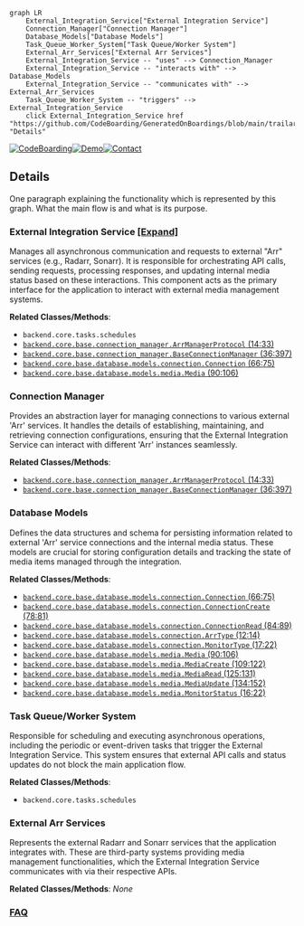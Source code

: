 ```mermaid
graph LR
    External_Integration_Service["External Integration Service"]
    Connection_Manager["Connection Manager"]
    Database_Models["Database Models"]
    Task_Queue_Worker_System["Task Queue/Worker System"]
    External_Arr_Services["External Arr Services"]
    External_Integration_Service -- "uses" --> Connection_Manager
    External_Integration_Service -- "interacts with" --> Database_Models
    External_Integration_Service -- "communicates with" --> External_Arr_Services
    Task_Queue_Worker_System -- "triggers" --> External_Integration_Service
    click External_Integration_Service href "https://github.com/CodeBoarding/GeneratedOnBoardings/blob/main/trailarr/External_Integration_Service.md" "Details"
```

[![CodeBoarding](https://img.shields.io/badge/Generated%20by-CodeBoarding-9cf?style=flat-square)](https://github.com/CodeBoarding/GeneratedOnBoardings)[![Demo](https://img.shields.io/badge/Try%20our-Demo-blue?style=flat-square)](https://www.codeboarding.org/demo)[![Contact](https://img.shields.io/badge/Contact%20us%20-%20contact@codeboarding.org-lightgrey?style=flat-square)](mailto:contact@codeboarding.org)

## Details

One paragraph explaining the functionality which is represented by this graph. What the main flow is and what is its purpose.

### External Integration Service [[Expand]](./External_Integration_Service.md)
Manages all asynchronous communication and requests to external "Arr" services (e.g., Radarr, Sonarr). It is responsible for orchestrating API calls, sending requests, processing responses, and updating internal media status based on these interactions. This component acts as the primary interface for the application to interact with external media management systems.


**Related Classes/Methods**:

- `backend.core.tasks.schedules`
- <a href="https://github.com/nandyalu/trailarr/blob/main/backend/core/base/connection_manager.py#L14-L33" target="_blank" rel="noopener noreferrer">`backend.core.base.connection_manager.ArrManagerProtocol` (14:33)</a>
- <a href="https://github.com/nandyalu/trailarr/blob/main/backend/core/base/connection_manager.py#L36-L397" target="_blank" rel="noopener noreferrer">`backend.core.base.connection_manager.BaseConnectionManager` (36:397)</a>
- <a href="https://github.com/nandyalu/trailarr/blob/main/backend/core/base/database/models/connection.py#L66-L75" target="_blank" rel="noopener noreferrer">`backend.core.base.database.models.connection.Connection` (66:75)</a>
- <a href="https://github.com/nandyalu/trailarr/blob/main/backend/core/base/database/models/media.py#L90-L106" target="_blank" rel="noopener noreferrer">`backend.core.base.database.models.media.Media` (90:106)</a>


### Connection Manager
Provides an abstraction layer for managing connections to various external 'Arr' services. It handles the details of establishing, maintaining, and retrieving connection configurations, ensuring that the External Integration Service can interact with different 'Arr' instances seamlessly.


**Related Classes/Methods**:

- <a href="https://github.com/nandyalu/trailarr/blob/main/backend/core/base/connection_manager.py#L14-L33" target="_blank" rel="noopener noreferrer">`backend.core.base.connection_manager.ArrManagerProtocol` (14:33)</a>
- <a href="https://github.com/nandyalu/trailarr/blob/main/backend/core/base/connection_manager.py#L36-L397" target="_blank" rel="noopener noreferrer">`backend.core.base.connection_manager.BaseConnectionManager` (36:397)</a>


### Database Models
Defines the data structures and schema for persisting information related to external 'Arr' service connections and the internal media status. These models are crucial for storing configuration details and tracking the state of media items managed through the integration.


**Related Classes/Methods**:

- <a href="https://github.com/nandyalu/trailarr/blob/main/backend/core/base/database/models/connection.py#L66-L75" target="_blank" rel="noopener noreferrer">`backend.core.base.database.models.connection.Connection` (66:75)</a>
- <a href="https://github.com/nandyalu/trailarr/blob/main/backend/core/base/database/models/connection.py#L78-L81" target="_blank" rel="noopener noreferrer">`backend.core.base.database.models.connection.ConnectionCreate` (78:81)</a>
- <a href="https://github.com/nandyalu/trailarr/blob/main/backend/core/base/database/models/connection.py#L84-L89" target="_blank" rel="noopener noreferrer">`backend.core.base.database.models.connection.ConnectionRead` (84:89)</a>
- <a href="https://github.com/nandyalu/trailarr/blob/main/backend/core/base/database/models/connection.py#L12-L14" target="_blank" rel="noopener noreferrer">`backend.core.base.database.models.connection.ArrType` (12:14)</a>
- <a href="https://github.com/nandyalu/trailarr/blob/main/backend/core/base/database/models/connection.py#L17-L22" target="_blank" rel="noopener noreferrer">`backend.core.base.database.models.connection.MonitorType` (17:22)</a>
- <a href="https://github.com/nandyalu/trailarr/blob/main/backend/core/base/database/models/media.py#L90-L106" target="_blank" rel="noopener noreferrer">`backend.core.base.database.models.media.Media` (90:106)</a>
- <a href="https://github.com/nandyalu/trailarr/blob/main/backend/core/base/database/models/media.py#L109-L122" target="_blank" rel="noopener noreferrer">`backend.core.base.database.models.media.MediaCreate` (109:122)</a>
- <a href="https://github.com/nandyalu/trailarr/blob/main/backend/core/base/database/models/media.py#L125-L131" target="_blank" rel="noopener noreferrer">`backend.core.base.database.models.media.MediaRead` (125:131)</a>
- <a href="https://github.com/nandyalu/trailarr/blob/main/backend/core/base/database/models/media.py#L134-L152" target="_blank" rel="noopener noreferrer">`backend.core.base.database.models.media.MediaUpdate` (134:152)</a>
- <a href="https://github.com/nandyalu/trailarr/blob/main/backend/core/base/database/models/media.py#L16-L22" target="_blank" rel="noopener noreferrer">`backend.core.base.database.models.media.MonitorStatus` (16:22)</a>


### Task Queue/Worker System
Responsible for scheduling and executing asynchronous operations, including the periodic or event-driven tasks that trigger the External Integration Service. This system ensures that external API calls and status updates do not block the main application flow.


**Related Classes/Methods**:

- `backend.core.tasks.schedules`


### External Arr Services
Represents the external Radarr and Sonarr services that the application integrates with. These are third-party systems providing media management functionalities, which the External Integration Service communicates with via their respective APIs.


**Related Classes/Methods**: _None_



### [FAQ](https://github.com/CodeBoarding/GeneratedOnBoardings/tree/main?tab=readme-ov-file#faq)